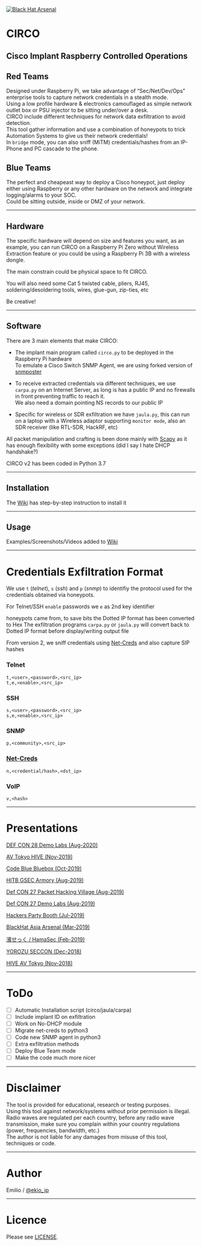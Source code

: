 [![Black Hat Arsenal](https://rawgit.com/toolswatch/badges/master/arsenal/asia/2019.svg)](http://www.toolswatch.org/2019/01/black-hat-arsenal-asia-2019-lineup-announced)

# CIRCO

## Cisco Implant Raspberry Controlled Operations

## Red Teams
Designed under Raspberry Pi, we take advantage of “Sec/Net/Dev/Ops” enterprise tools to capture network credentials in a stealth mode.  
Using a low profile hardware & electronics camouflaged as simple network outlet box or PSU injector to be sitting under/over a desk.  
CIRCO include different techniques for network data exfiltration to avoid detection.  
This tool gather information and use a combination of honeypots to trick Automation Systems to give us their network credentials!  
In `bridge` mode, you can also sniff (MiTM) credentials/hashes from an IP-Phone and PC cascade to the phone.  

## Blue Teams
The perfect and cheapeast way to deploy a Cisco honeypot, just deploy either using Raspberry or any other hardware on the network and integrate logging/alarms to your SOC.  
Could be sitting outside, inside or DMZ of your network.  


----

## Hardware

The specific hardware will depend on size and features you want, as an example, you can run CIRCO on a Raspberry Pi Zero without Wireless Extraction feature or you could be using a Raspberry Pi 3B with a wireless dongle.

The main constrain could be physical space to fit CIRCO.

You will also need some Cat 5 twisted cable, pliers, RJ45, soldering/desoldering tools, wires, glue-gun, zip-ties, etc

Be creative!

---

## Software

There are 3 main elements that make CIRCO:

- The implant main program called `circo.py` to be deployed in the Raspberry Pi hardware  
To emulate a Cisco Switch SNMP Agent, we are using forked version of [snmposter](https://github.com/ekiojp/snmposter)  

- To receive extracted credentials via different techniques, we use `carpa.py` on an Internet Server, as long is has a public IP and no firewalls in front preventing traffic to reach it.  
We also need a domain pointing NS records to our public IP  

- Specific for wireless or SDR exfiltration we have `jaula.py`, this can run on a laptop with a Wireless adaptor supporting `monitor mode`, also an SDR receiver (like RTL-SDR, HackRF, etc)  

All packet manipulation and crafting is been done mainly with [Scapy](https://github.com/secdev/scapy) as it has enough flexibility with some exceptions (did I say I hate DHCP handshake?)  

CIRCO v2 has been coded in Python 3.7  

----

## Installation

The [Wiki](https://github.com/ekiojp/circo/wiki) has step-by-step instruction to install it

----

## Usage

Examples/Screenshots/Videos added to [Wiki](https://github.com/ekiojp/circo/wiki)

---

# Credentials Exfiltration Format

We use `t` (*telnet*), `s` (*ssh*) and `p` (*snmp*) to identifiy the protocol used for the credentials obtained via honeypots.

For Telnet/SSH `enable` passwords we `e` as 2nd key identifier

honeypots came from, to save bits the Dotted IP format has been converted to Hex
The exfiltration programs `carpa.py` or `jaula.py` will convert back to Dotted
IP format before display/writing output file

From version 2, we sniff credentials using [Net-Creds](https://github.com/DanMcInerney/net-creds) and also capture SIP hashes

### Telnet
```
t,<user>,<password>,<src_ip>
t,e,<enable>,<src_ip>
```

### SSH
```
s,<user>,<password>,<src_ip>
s,e,<enable>,<src_ip>
```

### SNMP
```
p,<community>,<src_ip>
```

### [Net-Creds](https://github.com/DanMcInerney/net-creds)
```
n,<credential/hash>,<dst_ip>
```

### VoIP
```
v,<hash>
```

----

# Presentations

[DEF CON 28 Demo Labs (Aug-2020)](https://media.defcon.org/DEF%20CON%2028/DEF%20CON%20Sage%20Mode%20demo%20labs/DEF%20CON%20Safe%20Mode%20Demo%20Labs%20-%20Emilio%20Couto%20-%20CIRCO%20v2.pdf)

[AV Tokyo HIVE (Nov-2019)](https://speakerdeck.com/ekio_jp/circo-av-tokyo-2019)

[Code Blue Bluebox (Oct-2019)](https://speakerdeck.com/ekio_jp/circo-code-blue-2019-bluebox)

[HITB GSEC Armory (Aug-2019)](https://speakerdeck.com/ekio_jp/circo-hitb-gsec)

[Def CON 27 Packet Hacking Village (Aug-2019)](https://speakerdeck.com/ekio_jp/circo-def-con-27-phv-11-aug-2019)

[Def CON 27 Demo Labs (Aug-2019)](https://speakerdeck.com/ekio_jp/circo-def-con-27-demo-labs)

[Hackers Party Booth (Jul-2019)](https://speakerdeck.com/ekio_jp/circo-hackers-party)

[BlackHat Asia Arsenal (Mar-2019)](https://speakerdeck.com/ekio_jp/circo-blackhat-asia-2019-arsenal)

[濱せっく / HamaSec (Feb-2019)](https://speakerdeck.com/ekio_jp/circo-hamasec-feb-2019)

[YOROZU SECCON (Dec-2018)](https://speakerdeck.com/ekio_jp/circo-yorozu-seccon-2018)

[HIVE AV Tokyo (Nov-2018)](https://speakerdeck.com/ekio_jp/circo-hive-av-tokyo-2018)

----

# ToDo

- [ ] Automatic Installation script (circo/jaula/carpa)
- [ ] Include implant ID on exfiltration
- [ ] Work on No-DHCP module
- [ ] Migrate net-creds to python3
- [ ] Code new SNMP agent in python3
- [ ] Extra exfiltration methods
- [ ] Deploy Blue Team mode
- [ ] Make the code much more nicer

----

# Disclaimer

The tool is provided for educational, research or testing purposes.  
Using this tool against network/systems without prior permission is illegal.  
Radio waves are regulated per each country, before any radio wave transmission, make sure you complain within your country regulations (power, frequencies, bandwidth, etc.)  
The author is not liable for any damages from misuse of this tool, techniques or code.  

----

# Author

Emilio / [@ekio_jp](https://twitter.com/ekio_jp)

----

# Licence

Please see [LICENSE](https://github.com/ekiojp/circo/blob/master/LICENSE).
